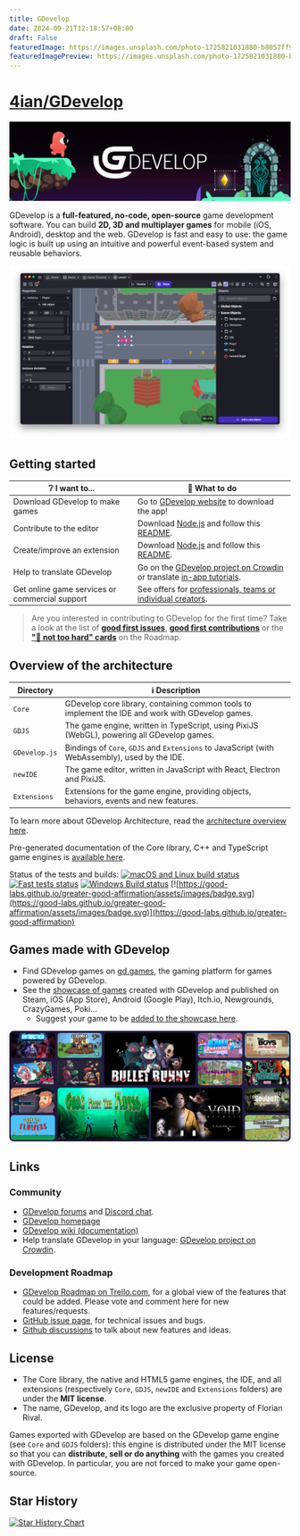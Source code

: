```yaml
---
title: GDevelop
date: 2024-09-21T12:18:57+08:00
draft: False
featuredImage: https://images.unsplash.com/photo-1725821031880-b8057ff92d52?ixid=M3w0NjAwMjJ8MHwxfHJhbmRvbXx8fHx8fHx8fDE3MjY4OTIyOTR8&ixlib=rb-4.0.3
featuredImagePreview: https://images.unsplash.com/photo-1725821031880-b8057ff92d52?ixid=M3w0NjAwMjJ8MHwxfHJhbmRvbXx8fHx8fHx8fDE3MjY4OTIyOTR8&ixlib=rb-4.0.3
---
```


# [4ian/GDevelop](https://github.com/4ian/GDevelop)

![GDevelop logo](https://raw.githubusercontent.com/4ian/GDevelop/master/newIDE/GDevelop%20banner.png 'GDevelop logo')

GDevelop is a **full-featured, no-code, open-source** game development software. You can build **2D, 3D and multiplayer games** for mobile (iOS, Android), desktop and the web. GDevelop is fast and easy to use: the game logic is built up using an intuitive and powerful event-based system and reusable behaviors.

![The GDevelop editor when editing a game level](https://raw.githubusercontent.com/4ian/GDevelop/master/newIDE/GDevelop%20screenshot.png 'The GDevelop editor when editing a game level')

## Getting started

| ❔ I want to...                                | 🚀 What to do                                                                                                                                                     |
| ---------------------------------------------- | ----------------------------------------------------------------------------------------------------------------------------------------------------------------- |
| Download GDevelop to make games                | Go to [GDevelop website](https://gdevelop.io) to download the app!                                                                                                |
| Contribute to the editor                       | Download [Node.js] and follow this [README](newIDE/README.md).                                                                                                    |
| Create/improve an extension                    | Download [Node.js] and follow this [README](newIDE/README-extensions.md).                                                                                         |
| Help to translate GDevelop                     | Go on the [GDevelop project on Crowdin](https://crowdin.com/project/gdevelop) or translate [in-app tutorials](https://github.com/GDevelopApp/GDevelop-tutorials). |
| Get online game services or commercial support | See offers for [professionals, teams or individual creators](https://gdevelop.io/pricing).                                                                        |

> Are you interested in contributing to GDevelop for the first time? Take a look at the list of **[good first issues](https://github.com/4ian/GDevelop/issues?q=is%3Aissue+is%3Aopen+label%3A%22%F0%9F%91%8Cgood+first+issue%22)**, **[good first contributions](https://github.com/4ian/GDevelop/discussions/categories/good-first-contribution)** or the **["🏐 not too hard" cards](https://trello.com/b/qf0lM7k8/gdevelop-roadmap?menu=filter&filter=label:Not%20too%20hard%20%E2%9A%BD%EF%B8%8F)** on the Roadmap.

## Overview of the architecture

| Directory     | ℹ️ Description                                                                                    |
| ------------- | ------------------------------------------------------------------------------------------------- |
| `Core`        | GDevelop core library, containing common tools to implement the IDE and work with GDevelop games. |
| `GDJS`        | The game engine, written in TypeScript, using PixiJS (WebGL), powering all GDevelop games.        |
| `GDevelop.js` | Bindings of `Core`, `GDJS` and `Extensions` to JavaScript (with WebAssembly), used by the IDE.    |
| `newIDE`      | The game editor, written in JavaScript with React, Electron and PixiJS.                           |
| `Extensions`  | Extensions for the game engine, providing objects, behaviors, events and new features.            |

To learn more about GDevelop Architecture, read the [architecture overview here](Core/GDevelop-Architecture-Overview.md).

Pre-generated documentation of the Core library, C++ and TypeScript game engines is [available here](https://docs.gdevelop.io).

Status of the tests and builds: [![macOS and Linux build status](https://circleci.com/gh/4ian/GDevelop.svg?style=shield)](https://app.circleci.com/pipelines/github/4ian/GDevelop) [![Fast tests status](https://gdevelop.semaphoreci.com/badges/GDevelop/branches/master.svg?style=shields)](https://gdevelop.semaphoreci.com/projects/GDevelop) [![Windows Build status](https://ci.appveyor.com/api/projects/status/84uhtdox47xp422x/branch/master?svg=true)](https://ci.appveyor.com/project/4ian/gdevelop/branch/master) [![https://good-labs.github.io/greater-good-affirmation/assets/images/badge.svg](https://good-labs.github.io/greater-good-affirmation/assets/images/badge.svg)](https://good-labs.github.io/greater-good-affirmation)

## Games made with GDevelop

- Find GDevelop games on [gd.games](https://gd.games), the gaming platform for games powered by GDevelop.
- See the [showcase of games](https://gdevelop.io/games) created with GDevelop and published on Steam, iOS (App Store), Android (Google Play), Itch.io, Newgrounds, CrazyGames, Poki...
  - Suggest your game to be [added to the showcase here](https://docs.google.com/forms/d/e/1FAIpQLSfjiOnkbODuPifSGuzxYY61vB5kyMWdTZSSqkJsv3H6ePRTQA/viewform).

[![Some games made with GDevelop](https://raw.githubusercontent.com/4ian/GDevelop/master/newIDE/GDevelop%20games.png 'Some games made with GDevelop')](https://gdevelop.io/games)

## Links

### Community

- [GDevelop forums](https://forum.gdevelop.io) and [Discord chat](https://discord.gg/gdevelop).
- [GDevelop homepage](https://gdevelop.io)
- [GDevelop wiki (documentation)](https://wiki.gdevelop.io/gdevelop5/start)
- Help translate GDevelop in your language: [GDevelop project on Crowdin](https://crowdin.com/project/gdevelop).

### Development Roadmap

- [GDevelop Roadmap on Trello.com](https://trello.com/b/qf0lM7k8/gdevelop-roadmap), for a global view of the features that could be added. Please vote and comment here for new features/requests.
- [GitHub issue page](https://github.com/4ian/GDevelop/issues), for technical issues and bugs.
- [Github discussions](https://github.com/4ian/GDevelop/discussions) to talk about new features and ideas.

## License

- The Core library, the native and HTML5 game engines, the IDE, and all extensions (respectively `Core`, `GDJS`, `newIDE` and `Extensions` folders) are under the **MIT license**.
- The name, GDevelop, and its logo are the exclusive property of Florian Rival.

Games exported with GDevelop are based on the GDevelop game engine (see `Core` and `GDJS` folders): this engine is distributed under the MIT license so that you can **distribute, sell or do anything** with the games you created with GDevelop. In particular, you are not forced to make your game open-source.

[node.js]: https://nodejs.org

## Star History

[![Star History Chart](https://api.star-history.com/svg?repos=4ian/gdevelop&type=Date)](https://star-history.com/#4ian/gdevelop&Date)
